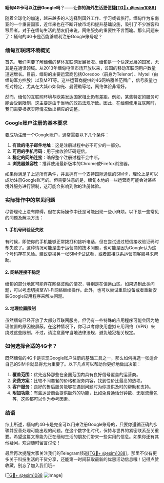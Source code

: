 **緬甸4G卡可以注册Google吗？——让你的海外生活更便捷[[TG💪+ @esim1088](https://t.me/s/esim1088)]**

随着全球化的加速，越来越多的人选择到国外工作、学习或者旅行。缅甸作为东南亚的一个重要国家，近年来也在不断开放市场和提升基础设施，吸引了不少游客和移居者。对于在缅甸生活的朋友们来说，网络服务的重要性不言而喻。那么问题来了：緬甸的4G卡是否能够顺利注册Google账号呢？

### 缅甸互联网环境概览

首先，我们需要了解缅甸的整体互联网发展状况。缅甸是一个快速发展的国家，尤其是在通讯领域。从2013年缅甸电信市场开放以来，该国的移动互联网用户数量迅速增长。目前，缅甸的主要运营商包括Ooredoo（前身为Telenor）、Mytel（由缅甸军方控股）以及MPT等。这些运营商提供的4G网络覆盖范围广，信号质量也相对稳定，尤其在大城市如仰光、曼德勒等地，网络体验非常好。

然而，缅甸的互联网环境与欧美发达国家相比仍有差距。例如，某些特定的服务可能会受到限制，这主要是由于当地的政策法规所致。因此，在缅甸使用互联网时，我们需要根据实际情况做出相应的调整。

### Google账户注册的基本要求

要成功注册一个Google账户，通常需要以下几个条件：

1. **有效的电子邮件地址**：这是注册过程中必不可少的一部分。
2. **可用的手机号码**：用于接收验证码短信。
3. **稳定的网络连接**：确保整个注册过程不会中断。
4. **浏览器兼容性**：推荐使用最新版本的Chrome或Firefox浏览器。

如果你满足了上述所有条件，并且拥有一个支持国际通信的SIM卡，理论上是可以成功注册Google账号的。但需要注意的是，缅甸本地的一些运营商可能会对某些境外服务进行限制，这可能会影响到你的注册体验。

### 实际操作中的常见问题

尽管理论上没有障碍，但在实际操作中还是可能出现一些小麻烦。以下是一些常见的问题及解决方法：

#### 1. 手机号码验证失败
有时候，即使你的手机能够正常拨打和接听电话，但在尝试通过短信接收验证码时却失败了。这种情况可能是由于运营商的技术问题，也可能是因为Google认为这个号码存在风险。建议更换另一张SIM卡试试看，或者直接联系运营商客服寻求帮助。

#### 2. 网络连接不稳定
缅甸的部分地区可能存在网络波动的情况，特别是在偏远山区。如果遇到此类问题，可以考虑切换至Wi-Fi网络继续操作。此外，也可以尝试重启设备或者重新安装Google应用程序来解决问题。

#### 3. 地理位置限制
虽然缅甸已经开放了大部分互联网服务，但仍有一些特殊的应用程序可能会因为地理位置的原因被屏蔽。在这种情况下，你可以考虑使用虚拟专用网络（VPN）来绕过这些限制。不过，请注意遵守当地法律法规，避免触犯相关规定。

### 如何选择合适的4G卡？

既然缅甸的4G卡是实现Google账户注册的基础工具之一，那么如何挑选一张适合自己的SIM卡就显得尤为重要了。以下几点可以帮助你更好地做出决策：

1. **覆盖范围**：优先选择那些在全国范围内具有良好信号覆盖的运营商。
2. **资费方案**：比较不同套餐的价格和服务内容，找到性价比最高的选项。
3. **客户服务**：良好的售后服务能够在遇到问题时为你提供及时的帮助和支持。
4. **附加功能**：有些运营商会提供额外的功能，比如免费通话分钟数、无限流量包等，这些都可以作为参考因素。

### 结语

综上所述，緬甸的4G卡是完全可以用来注册Google账号的，只要你遵循正确的步骤并妥善处理可能出现的问题。在这个数字化时代，保持与世界的紧密联系至关重要。希望这篇文章能为正在缅甸生活的朋友们带来一些实用的信息。如果你还有其他疑问，欢迎随时留言讨论！

最后再次提醒大家关注我们的Telegram频道[[TG💪+ @esim1088](https://t.me/s/esim1088)]，那里不仅有更多关于科技生活的干货分享，还能第一时间获取最新的优惠活动信息哦！记得点赞收藏，别忘了加入我们哦~

[[TG💪+ @esim1088](https://t.me/s/esim1088) ![Image](https://i.postimg.cc/4NQfJmqS/Snipaste-2025-05-13-00-14-12.png)]